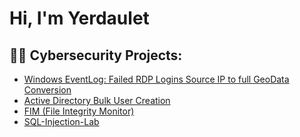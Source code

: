 <h1>Hi, I'm Yerdaulet</h1>

<h2>👨‍💻 Cybersecurity Projects:</h2>

  - [Windows EventLog: Failed RDP Logins Source IP to full GeoData Conversion](https://github.com/yerdaulete/SIEM-Lab)
  - [Active Directory Bulk User Creation](https://github.com/yerdaulete/Active-Directory-Bulk-User-Creation)
  - [FIM (File Integrity Monitor)](https://github.com/yerdaulete/PowerShell-Integrity-FIM)
  - [SQL-Injection-Lab](https://github.com/yerdaulete/SQL-Injection-Lab)


<!--
**yerdaulete/yerdaulete** is a ✨ _special_ ✨ repository because its `README.md` (this file) appears on your GitHub profile.

Here are some ideas to get you started:

- 🔭 I’m currently working on ...
- 🌱 I’m currently learning ...
- 👯 I’m looking to collaborate on ...
- 🤔 I’m looking for help with ...
- 💬 Ask me about ...
- 📫 How to reach me: ...
- 😄 Pronouns: ...
- ⚡ Fun fact: ...
-->
